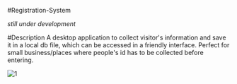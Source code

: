 #Registration-System

*still under development*

#Description
  A desktop application to collect visitor's information and save it in a local db file, which can be accessed in a friendly interface.
  Perfect for small business/places where people's id has to be collected before entering.



![1](https://user-images.githubusercontent.com/99507279/210362494-e68ac5c3-1958-46eb-9d15-71d6d4fe1d53.PNG)
